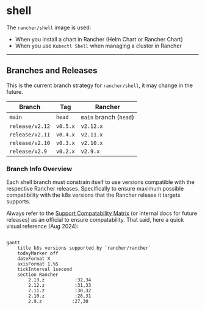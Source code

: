 # shell

The `rancher/shell` image is used:

- When you install a chart in Rancher (Helm Chart or Rancher Chart)
- When you use `Kubectl Shell` when managing a cluster in Rancher

---
## Branches and Releases
This is the current branch strategy for `rancher/shell`, it may change in the future.

| Branch          | Tag      | Rancher                |
|-----------------|----------|------------------------|
| `main`          | `head`   | `main` branch (`head`) |
| `release/v2.12` | `v0.5.x` | `v2.12.x`              |
| `release/v2.11` | `v0.4.x` | `v2.11.x`              |
| `release/v2.10` | `v0.3.x` | `v2.10.x`              |
| `release/v2.9`  | `v0.2.x` | `v2.9.x`               |

### Branch Info Overview

Each shell branch must constrain itself to use versions compatible with the respective Rancher releases.
Specifically to ensure maximum possible compatibility with the k8s versions that the Rancher release it targets supports.

Always refer to the [Support Compatability Matrix](https://www.suse.com/suse-rancher/support-matrix/) (or internal docs for future releases) as an official to ensure compatability.
That said, here a quick visual reference (Aug 2024):


```mermaid

gantt
    title k8s versions supported by `rancher/rancher`
    todayMarker off
    dateFormat X
    axisFormat 1.%S
    tickInterval 1second
    section Rancher
        2.13.z           :32,34
        2.12.z           :31,33
        2.11.z           :30,32
        2.10.z           :28,31
        2.9.z           :27,30
```